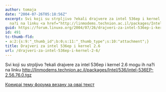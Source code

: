 ```yaml
---
author: tomaja
date: "2004-07-26T05:18:56Z"
excerpt: Svi koji su strpljivo ?ekali drajvere za intel 536ep i kernel 2.6 mogu ih
  na?i na linku <a href="http://linmodems.technion.ac.il/packages/Intel/536/intel-536EP-2.56.76.0.tgz">http://linmodems.technion.ac.il/packages/Intel/536/intel-536EP-2.56.76.0.tgz</a>
guid: https://forum.linuxo.org/2004/07/26/drajveri-za-intel-536ep-i-kernel-2-6/
id: 491
tc-thumb-fld:
- a:2:{s:9:"_thumb_id";b:0;s:11:"_thumb_type";s:10:"attachment";}
title: Drajveri za intel 536ep i kernel 2.6
url: /drajveri-za-intel-536ep-i-kernel-2-6/
---
```

Svi koji su strpljivo ?ekali drajvere za intel 536ep i kernel 2.6 mogu ih na?i na linku <http://linmodems.technion.ac.il/packages/Intel/536/intel-536EP-2.56.76.0.tgz><!--break-->

[Креирај тему форума везану за овај текст](https://linuxo.org/nova-tema-na-forumu/?se_pid=491)